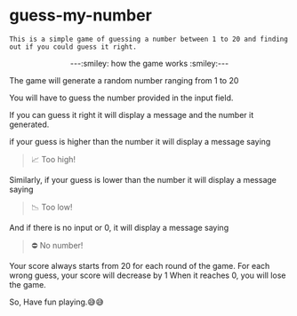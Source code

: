 <p align="center">
<h1>guess-my-number</h1>
</p>

    This is a simple game of guessing a number between 1 to 20 and finding out if you could guess it right.

<p align="center">---:smiley: how the game works :smiley:---</p>

The game will generate a random number ranging from 1 to 20

You will have to guess the number provided in the input field.

If you can guess it right it will display a message and the number it generated.

if your guess is higher than the number it will display a message saying
> 📈 Too high!

Similarly, if your guess is lower than the number it will display a message saying
> 📉 Too low!

And if there is no input or 0, it will display a message saying
> ⛔️ No number!

Your score always starts from 20 for each round of the game.
For each wrong guess, your score will decrease by 1
When it reaches 0, you will lose the game.

So, Have fun playing.:sweat_smile::sweat_smile:



